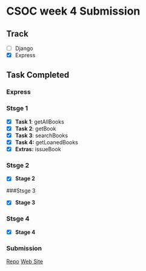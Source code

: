 # CSOC week 4 Submission

## Track

- [ ] Django
- [x] Express

## Task Completed

### Express  

### Stsge 1

- [x] **Task 1**: getAllBooks
- [x] **Task 2**: getBook
- [x] **Task 3**: searchBooks
- [x] **Task 4:** getLoanedBooks
- [x] **Extras:** issueBook

### Stsge 2
- [x] **Stage 2**

###Stsge 3
- [x] **Stage 3**

### Stsge 4
- [x] **Stage 4**


### Submission

<!-- Add in your repo and apk link or web site link as per track -->
[Repo](https://github.com/MohitSharma-21/csoc-2021-task4-express)
[Web Site](https://mohitsharma-21.github.io/tic-tac-toe/)
